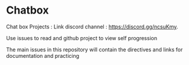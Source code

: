 # Chatbox
Chat box Projects :
Link discord channel : https://discord.gg/ncsuKmy.

Use issues to read and github project to view self progression

The main issues in this repository will contain the directives and links for documentation and practicing
